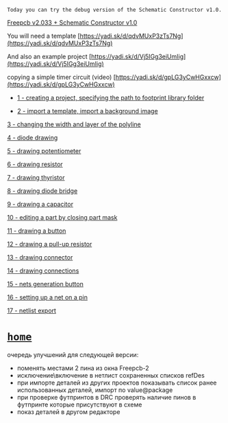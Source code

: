 `Today you can try the debug version of the Schematic Constructor v1.0.`

[Freepcb v2.033 + Schematic Constructor v1.0](https://yadi.sk/d/Nh0Ed17JoSJpxQ)

You will need a template [https://yadi.sk/d/qdvMUxP3zTs7Ng](https://yadi.sk/d/qdvMUxP3zTs7Ng)

And also an example project [https://yadi.sk/d/Vj5IGg3eiUmIig](https://yadi.sk/d/Vj5IGg3eiUmIig)

copying a simple timer circuit (video) [https://yadi.sk/d/gpLG3yCwHGxxcw](https://yadi.sk/d/gpLG3yCwHGxxcw)

* [1 - creating a project, specifying the path to footprint library folder](https://thevideowasremovedfromYouTubebecauseYouTubehasdegradedthevideoquality)

* [2 - import a template, import a background image](https://thevideowasremovedfromYouTubebecauseYouTubehasdegradedthevideoquality)

[3 - changing the width and layer of the polyline](https://thevideowasremovedfromYouTubebecauseYouTubehasdegradedthevideoquality)

[4 - diode drawing](https://thevideowasremovedfromYouTubebecauseYouTubehasdegradedthevideoquality)

[5 - drawing potentiometer](https://thevideowasremovedfromYouTubebecauseYouTubehasdegradedthevideoquality)

[6 - drawing resistor](https://thevideowasremovedfromYouTubebecauseYouTubehasdegradedthevideoquality)

[7 - drawing thyristor](https://thevideowasremovedfromYouTubebecauseYouTubehasdegradedthevideoquality)

[8 - drawing diode bridge](https://thevideowasremovedfromYouTubebecauseYouTubehasdegradedthevideoquality)

[9 - drawing a capacitor](https://thevideowasremovedfromYouTubebecauseYouTubehasdegradedthevideoquality)

[10 - editing a part by closing part mask](https://thevideowasremovedfromYouTubebecauseYouTubehasdegradedthevideoquality)

[11 - drawing a button](https://thevideowasremovedfromYouTubebecauseYouTubehasdegradedthevideoquality)

[12 - drawing a pull-up resistor](https://thevideowasremovedfromYouTubebecauseYouTubehasdegradedthevideoquality)

[13 - drawing connector](https://thevideowasremovedfromYouTubebecauseYouTubehasdegradedthevideoquality)

[14 - drawing connections](https://thevideowasremovedfromYouTubebecauseYouTubehasdegradedthevideoquality)

[15 - nets generation button](https://thevideowasremovedfromYouTubebecauseYouTubehasdegradedthevideoquality)

[16 - setting up a net on a pin](https://thevideowasremovedfromYouTubebecauseYouTubehasdegradedthevideoquality)

[17 - netlist export](https://thevideowasremovedfromYouTubebecauseYouTubehasdegradedthevideoquality)

# [`home`](https://freepcb.dev)

очередь улучшений для следующей версии:

* поменять местами 2 пина из окна Freepcb-2
* исключение\включение в нетлист сохраненных списков refDes
* при импорте деталей из других проектов показывать список ранее использованных деталей, импорт по value@package
* при проверке футпринтов в DRC проверять наличие пинов в футпринте которые присутствуют в схеме
* показ деталей в другом редакторе

